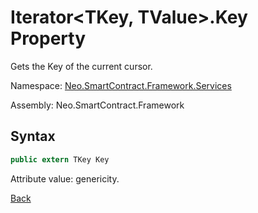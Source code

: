# Iterator<TKey, TValue>.Key Property

Gets the Key of the current cursor.

Namespace: [Neo.SmartContract.Framework.Services](../index.md)

Assembly: Neo.SmartContract.Framework

## Syntax

```cs
public extern TKey Key
```

Attribute value: genericity.



[Back](index.md)
